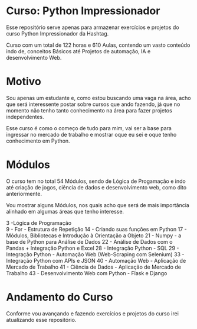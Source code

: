# Curso: Python Impressionador
Esse repositório serve apenas para armazenar exercícios e projetos do curso Python Impressionador da Hashtag. 

Curso com um total de 122 horas e 610 Aulas, contendo um vasto conteúdo indo de, conceitos Básicos até Projetos de automação, IA e desenvolvimento Web.
# Motivo
Sou apenas um estudante e, como estou buscando uma vaga na área, acho que será interessente postar sobre cursos que ando fazendo, já que no momento não tenho tanto conhecimento na área para fazer projetos independentes.

Esse curso é como o começo de tudo para mim, vai ser a base para ingressar no mercado de trabalho e mostrar oque eu sei e oque tenho conhecimento em Python. 
# Módulos
O curso tem no total 54 Módulos, sendo de Lógica de Progamação e indo até criação de jogos, ciência de dados e desenvolvimento web, como dito anteriormente.

Vou mostrar alguns Módulos, nos quais acho que será de mais importância alinhado em algumas áreas que tenho interesse.

3 -Lógica de Programação                                                                                                                              
9 - For - Estrutura de Repetição 
14 - Criando suas funções em Python 
17 - Módulos, Bibliotecas e Introdução à Orientação a Objeto 
21 - Numpy - a base de Python para Análise de Dados 
22 - Análise de Dados com o Pandas + Integração Python e Excel 
28 - Integração Python - SQL 
29 - Integração Python - Automação Web (Web-Scraping com Selenium) 
33 - Integração Python com APIs e JSON 
40 - Automação Web - Aplicação de Mercado de Trabalho 
41 - Ciência de Dados - Aplicação de Mercado de Trabalho 
43 - Desenvolvimento Web com Python - Flask e Django 
# Andamento do Curso
Conforme vou avançando e fazendo exercícios e projetos do curso irei atualizando esse repositório.
